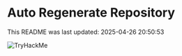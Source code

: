 # Auto Regenerate Repository

This README was last updated: 2025-04-26 20:50:53

 ![TryHackMe](https://tryhackme.com/badge/533634)